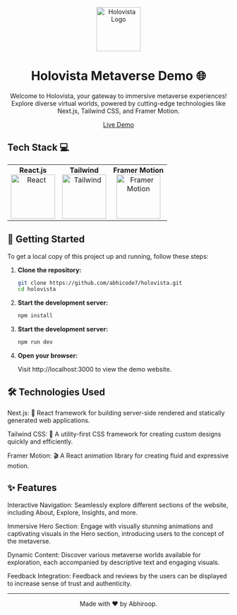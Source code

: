 <p align="center">
  <a href="https://holovista.vercel.app" target="_blank" rel="noopener noreferrer">
    <img src="https://holovista.vercel.app/cover2.png" alt="Holovista Logo" height="100" />
  </a>
</p>

<h1 align="center">Holovista Metaverse Demo 🌐</h1>

<p align="center">
  Welcome to Holovista, your gateway to immersive metaverse experiences! Explore diverse virtual worlds, powered by cutting-edge technologies like Next.js, Tailwind CSS, and Framer Motion.
</p>

<p align="center">
  <a href="https://holovista.vercel.app" target="_blank" rel="noopener noreferrer">Live Demo</a> 
</p>

## Tech Stack 💻
<table>
  <tr>
    <td align="center">
      <strong>React.js</strong><br>
      <img width="100" alt="React" src="https://cdn.iconscout.com/icon/free/png-256/free-react-1-282599.png">
    </td>
    <td align="center">
      <strong>Tailwind</strong><br>
      <img width="100" alt="Tailwind" src="https://encrypted-tbn0.gstatic.com/images?q=tbn:ANd9GcTeKPw4CK4jcH7udsFHZdiB3iIOuI3fUCsxUZosXy4Y1yd25NA-dzCBPrSDIhg1BwObl3w&usqp=CAU">
    </td>
    <td align="center">
      <strong>Framer Motion</strong><br>
      <img width="100" alt="Framer Motion" src="https://cdn.worldvectorlogo.com/logos/framer-motion.svg">
    </td>
  </tr>
</table>




## 🚀 Getting Started

To get a local copy of this project up and running, follow these steps:

1. **Clone the repository:**

   ```bash
   git clone https://github.com/abhicode7/holovista.git
   cd holovista

2.  **Start the development server:**

     ```bash
    npm install

3.  **Start the development server:**

     ```bash
    npm run dev

4.  **Open your browser:**

    Visit http://localhost:3000 to view the demo website.




## 🛠️ Technologies Used

Next.js: 🚀 React framework for building server-side rendered and statically generated web applications.

Tailwind CSS: 🎨 A utility-first CSS framework for creating custom designs quickly and efficiently.

Framer Motion: 🎬 A React animation library for creating fluid and expressive motion.




## ✨ Features

Interactive Navigation: Seamlessly explore different sections of the website, including About, Explore, Insights, and more.

Immersive Hero Section: Engage with visually stunning animations and captivating visuals in the Hero section, introducing users to the concept of the metaverse.

Dynamic Content: Discover various metaverse worlds available for exploration, each accompanied by descriptive text and engaging visuals.

Feedback Integration: Feedback and reviews by the users can be displayed to increase sense of trust and authenticity.

---

<p align="center">
  Made with ❤️ by Abhiroop.
</p>
